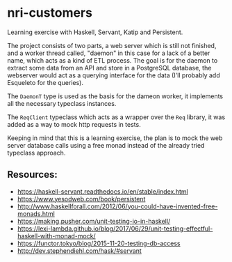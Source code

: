 # nri-customers

Learning exercise with Haskell, Servant, Katip and Persistent.

The project consists of two parts, a web server which is still not finished, 
and a worker thread called, "daemon" in this case for a lack of a better name,
which acts as a kind of ETL process. The goal is for the daemon to extract some
data from an API and store in a PostgreSQL database, the webserver would act 
as a querying interface for the data (I'll probably add Esqueleto for the queries).

The `DaemonT` type is used as the basis for the dameon worker, it
implements all the necessary typeclass instances. 

The `ReqClient` typeclass which acts as a wrapper over the `Req` library, it 
was added as a way to mock http requests in tests.

Keeping in mind that this is a learning exercise, the plan is to mock the 
web server database calls using a free monad instead of the already
tried typeclass approach.

## Resources:

- https://haskell-servant.readthedocs.io/en/stable/index.html
- https://www.yesodweb.com/book/persistent
- http://www.haskellforall.com/2012/06/you-could-have-invented-free-monads.html
- https://making.pusher.com/unit-testing-io-in-haskell/
- https://lexi-lambda.github.io/blog/2017/06/29/unit-testing-effectful-haskell-with-monad-mock/
- https://functor.tokyo/blog/2015-11-20-testing-db-access
- http://dev.stephendiehl.com/hask/#servant
